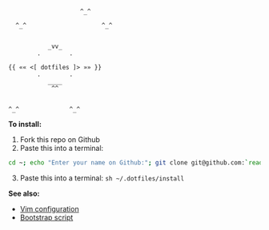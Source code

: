                        ^_^

      ^_^                     ^_^


               _vv_
            .        .

    {{ «« <[ dotfiles ]> »» }}
            .        .
               ____
                ^^


    ^_^              ^_^



**To install:**

1. Fork this repo on Github
2. Paste this into a terminal:

```bash
cd ~; echo "Enter your name on Github:"; git clone git@github.com:`read REPLY; echo $REPLY`/.dotfiles.git
```

3. Paste this into a terminal: `sh ~/.dotfiles/install`


**See also:**

* [Vim configuration](https://github.com/jbe/.vim)
* [Bootstrap script](https://gist.github.com/1132564)

